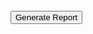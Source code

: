 <!DOCTYPE html>
<html>
<meta charset="utf-8">
<meta http-equiv="X-UA-Compatible" content="IE=edge">
<meta name="viewport" content="width=device-width, initial-scale=1"><!-- Begin Jekyll SEO tag v2.8.0 -->

<head>
  <title>Make & HiChart Integration</title>
  <script src="https://code.jquery.com/jquery-1.12.4.js"></script>
  <script src="https://code.highcharts.com/highcharts.js"></script>
  <script src="https://code.highcharts.com/highcharts.js"></script>
  <script src="https://code.highcharts.com/modules/series-label.js"></script>
  <script src="https://code.highcharts.com/modules/exporting.js"></script>
  <script src="https://code.highcharts.com/modules/export-data.js"></script>
  <script src="https://code.highcharts.com/modules/accessibility.js"></script>

  <link href="https://cdn.jsdelivr.net/npm/bootstrap@5.2.0-beta1/dist/css/bootstrap.min.css" rel="stylesheet"
    integrity="sha384-0evHe/X+R7YkIZDRvuzKMRqM+OrBnVFBL6DOitfPri4tjfHxaWutUpFmBp4vmVor" crossorigin="anonymous">
</head>

<body>
  </br>
  <div class="container-sm">
    <input id="btnSubmit" type="submit" class="button" value="Generate Report" />
  </div>
  </div>

  <div id="container" style="height: 300px">
  </div>

  <script>
    function myFunction(p1) {
      var title = {
        text: 'Make Usage Report'
      };
      var subtitle = {
        text: 'Source: make.com'
      };
      var xAxis = {
        categories: ['Jan', 'Feb', 'Mar', 'Apr', 'May', 'Jun',
          'Jul', 'Aug', 'Sep', 'Oct', 'Nov', 'Dec']
      };
      var yAxis = {
        title: {
          text: 'Usage'
        }
      };

      var tooltip = {
        valueSuffix: '\xB0C'
      }
      var legend = {
        layout: 'vertical',
        align: 'right',
        verticalAlign: 'middle',
        borderWidth: 0
      };

      var series = [];

      for (let i = 0; i < p1.length; i++) {
        series.push(p1[i]);
      }

      var json = {};
      json.title = title;
      json.subtitle = subtitle;
      json.xAxis = xAxis;
      json.yAxis = yAxis;
      json.tooltip = tooltip;
      json.legend = legend;
      json.series = series;

      $('#container').highcharts(json);
    }

    $().ready(function () {
      $("#btnSubmit").click(function () {

        var endpoint = "https://hook.eu1.make.com/kfp0iavlt2egm1xkr54bftgyk3v9gpbh";
        endpoint += '?' + $.param({
              'action' : 'create_report',
              'security'  : '7846161',
              'format' : 'json'
          });

          $.ajax({
            url: endpoint,
            success: function(data) {
              holder = [];

              
              for (let i = 0; i < data.length; i++) {
                var type = data[i]['type'];
                console.log(type);

                var total_report = [];
                for (let x = 0; x < data[i].result.length; x++) {
                 temp = data[i].result[x];
                 result = temp['result'];
   
                 var matches = /\[(.*?)\]/g.exec(result);
  
                process_1 = matches[1].split(",");

                var total = 0;
                for (var u= 0; u < process_1.length; u++) {
                    total += process_1[u] << 0;
                }

                console.log(total)
                total_report.push(total);

              }


              temp = {
                name: type,
                data: total_report
              };

              holder.push(temp);

              }

              myFunction(holder);
            },
            error: function(data) {
              console.log("error");
            }
        });
      });
    });
  </script>


  <script src="https://cdn.jsdelivr.net/npm/bootstrap@5.2.0-beta1/dist/js/bootstrap.bundle.min.js"
    integrity="sha384-pprn3073KE6tl6bjs2QrFaJGz5/SUsLqktiwsUTF55Jfv3qYSDhgCecCxMW52nD2"
    crossorigin="anonymous"></script>
</body>

</html>